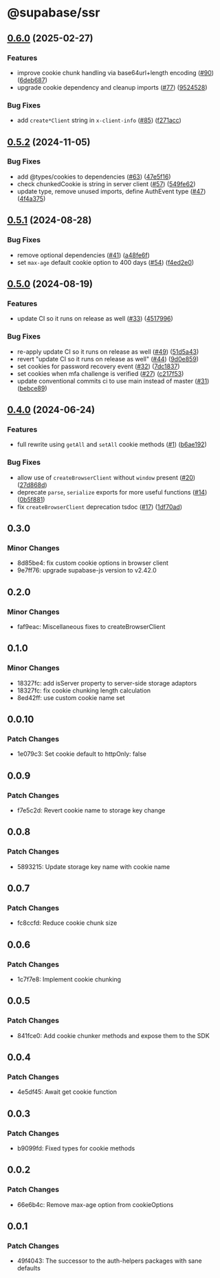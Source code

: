 # @supabase/ssr

## [0.6.0](https://github.com/supabase/ssr/compare/v0.5.2...v0.6.0) (2025-02-27)


### Features

* improve cookie chunk handling via base64url+length encoding ([#90](https://github.com/supabase/ssr/issues/90)) ([6deb687](https://github.com/supabase/ssr/commit/6deb6871caa09bcc27496371df6eb1a5e5882534))
* upgrade cookie dependency and cleanup imports ([#77](https://github.com/supabase/ssr/issues/77)) ([9524528](https://github.com/supabase/ssr/commit/95245282e67ce649b58504e3a98200797b7cd8f1))


### Bug Fixes

* add `create*Client` string in `x-client-info` ([#85](https://github.com/supabase/ssr/issues/85)) ([f271acc](https://github.com/supabase/ssr/commit/f271accfea0454b965abc8b9b7e9bb5d55d72053))

## [0.5.2](https://github.com/supabase/ssr/compare/v0.5.1...v0.5.2) (2024-11-05)


### Bug Fixes

* add @types/cookies to dependencies ([#63](https://github.com/supabase/ssr/issues/63)) ([47e5f16](https://github.com/supabase/ssr/commit/47e5f16b48e4ffbe889339410f50630aba734eac))
* check chunkedCookie is string in server client ([#57](https://github.com/supabase/ssr/issues/57)) ([549fe62](https://github.com/supabase/ssr/commit/549fe62813fb9c7277f7eda9e46ee0420f8e0b5f))
* update type, remove unused imports, define AuthEvent type ([#47](https://github.com/supabase/ssr/issues/47)) ([4f4a375](https://github.com/supabase/ssr/commit/4f4a375ab3df0274980718b7ad98cd4841a52cc4))

## [0.5.1](https://github.com/supabase/ssr/compare/v0.5.0...v0.5.1) (2024-08-28)


### Bug Fixes

* remove optional dependencies ([#41](https://github.com/supabase/ssr/issues/41)) ([a48fe6f](https://github.com/supabase/ssr/commit/a48fe6fd9754786d0ec673ff1418b833a8cfbc70))
* set `max-age` default cookie option to 400 days ([#54](https://github.com/supabase/ssr/issues/54)) ([f4ed2e0](https://github.com/supabase/ssr/commit/f4ed2e0a29445781857c4526f84673693ca9679c))

## [0.5.0](https://github.com/supabase/ssr/compare/v0.4.0...v0.5.0) (2024-08-19)


### Features

* update CI so it runs on release as well ([#33](https://github.com/supabase/ssr/issues/33)) ([4517996](https://github.com/supabase/ssr/commit/4517996a4eea6d41b8ad07c769c78a10b9ee63aa))


### Bug Fixes

* re-apply update CI so it runs on release as well ([#49](https://github.com/supabase/ssr/issues/49)) ([51d5a43](https://github.com/supabase/ssr/commit/51d5a43e2300f46560dc22c67c61f95a6b8d1b3b))
* revert "update CI so it runs on release as well" ([#44](https://github.com/supabase/ssr/issues/44)) ([9d0e859](https://github.com/supabase/ssr/commit/9d0e859cb18b7669f452bc955c6d1c4897873f93))
* set cookies for password recovery event ([#32](https://github.com/supabase/ssr/issues/32)) ([7dc1837](https://github.com/supabase/ssr/commit/7dc1837dc4aba870b32792586969316df980ce07))
* set cookies when mfa challenge is verified ([#27](https://github.com/supabase/ssr/issues/27)) ([c217f53](https://github.com/supabase/ssr/commit/c217f5392b17a80a8e30709445c239e860a107d6))
* update conventional commits ci to use main instead of master ([#31](https://github.com/supabase/ssr/issues/31)) ([bebce89](https://github.com/supabase/ssr/commit/bebce8999d9b2ae554daa2aaffdaf37d972b7fe4))

## [0.4.0](https://github.com/supabase/ssr/compare/v0.3.0...v0.4.0) (2024-06-24)

### Features

- full rewrite using `getAll` and `setAll` cookie methods ([#1](https://github.com/supabase/ssr/issues/1)) ([b6ae192](https://github.com/supabase/ssr/commit/b6ae192aeb37ac6948637955cf1d3d6179b90065))

### Bug Fixes

- allow use of `createBrowserClient` without `window` present ([#20](https://github.com/supabase/ssr/issues/20)) ([27d868d](https://github.com/supabase/ssr/commit/27d868d530925805fe2f3577ae716ece40dd3ab6))
- deprecate `parse`, `serialize` exports for more useful functions ([#14](https://github.com/supabase/ssr/issues/14)) ([0b5f881](https://github.com/supabase/ssr/commit/0b5f881e90b7836f2b98b733aac1cc9f916286cb))
- fix `createBrowserClient` deprecation tsdoc ([#17](https://github.com/supabase/ssr/issues/17)) ([1df70ad](https://github.com/supabase/ssr/commit/1df70ad51e65caab46cbc00342dbb42f6d498c32))

## 0.3.0

### Minor Changes

- 8d85be4: fix custom cookie options in browser client
- 9e7ff76: upgrade supabase-js version to v2.42.0

## 0.2.0

### Minor Changes

- faf9eac: Miscellaneous fixes to createBrowserClient

## 0.1.0

### Minor Changes

- 18327fc: add isServer property to server-side storage adaptors
- 18327fc: fix cookie chunking length calculation
- 8ed42ff: use custom cookie name set

## 0.0.10

### Patch Changes

- 1e079c3: Set cookie default to httpOnly: false

## 0.0.9

### Patch Changes

- f7e5c2d: Revert cookie name to storage key change

## 0.0.8

### Patch Changes

- 5893215: Update storage key name with cookie name

## 0.0.7

### Patch Changes

- fc8ccfd: Reduce cookie chunk size

## 0.0.6

### Patch Changes

- 1c7f7e8: Implement cookie chunking

## 0.0.5

### Patch Changes

- 841fce0: Add cookie chunker methods and expose them to the SDK

## 0.0.4

### Patch Changes

- 4e5df45: Await get cookie function

## 0.0.3

### Patch Changes

- b9099fd: Fixed types for cookie methods

## 0.0.2

### Patch Changes

- 66e6b4c: Remove max-age option from cookieOptions

## 0.0.1

### Patch Changes

- 49f4043: The successor to the auth-helpers packages with sane defaults
